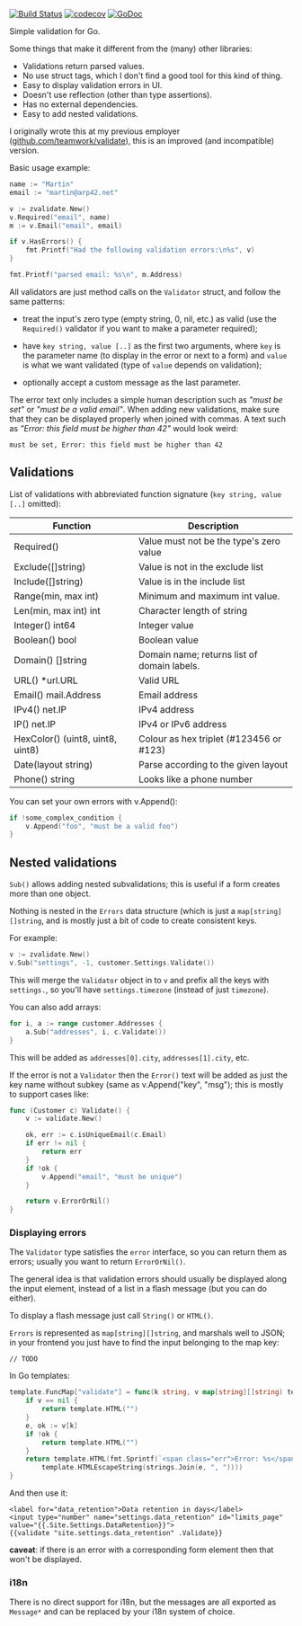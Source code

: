 [![Build Status](https://travis-ci.org/zgoat/zvalidate.svg?branch=master)](https://travis-ci.org/zgoat/zvalidate)
[![codecov](https://codecov.io/gh/zgoat/zvalidate/branch/master/graph/badge.svg?token=n0k8YjbQOL)](https://codecov.io/gh/zgoat/zvalidate)
[![GoDoc](https://godoc.org/zgo.at/zvalidate?status.svg)](https://pkg.go.dev/zgo.at/zvalidate)

Simple validation for Go.

Some things that make it different from the (many) other libraries:

- Validations return parsed values.
- No use struct tags, which I don't find a good tool for this kind of thing.
- Easy to display validation errors in UI.
- Doesn't use reflection (other than type assertions).
- Has no external dependencies.
- Easy to add nested validations.

I originally wrote this at my previous employer
([github.com/teamwork/validate][tw]), this is an improved (and incompatible)
version.

[tw]: https://github.com/teamwork/validate

Basic usage example:

```go
name := "Martin"
email := "martin@arp42.net"

v := zvalidate.New()
v.Required("email", name)
m := v.Email("email", email)

if v.HasErrors() {
    fmt.Printf("Had the following validation errors:\n%s", v)
}

fmt.Printf("parsed email: %s\n", m.Address)
```

All validators are just method calls on the `Validator` struct, and follow the
same patterns:

- treat the input's zero type (empty string, 0, nil, etc.) as valid (use the
  `Required()` validator if you want to make a parameter required);

- have `key string, value [..]` as the first two arguments, where `key` is the
  parameter name (to display in the error or next to a form) and `value` is what
  we want validated (type of `value` depends on validation);

- optionally accept a custom message as the last parameter.

The error text only includes a simple human description such as *"must be set"*
or *"must be a valid email"*. When adding new validations, make sure that they
can be displayed properly when joined with commas. A text such as *"Error: this
field must be higher than 42"* would look weird:

    must be set, Error: this field must be higher than 42

Validations
-----------

List of validations with abbreviated function signature (`key string, value
[..]` omitted):

| Function                         | Description                                 |
| --------                         | -----------                                 |
| Required()                       | Value must not be the type's zero value     |
| Exclude([]string)                | Value is not in the exclude list            |
| Include([]string)                | Value is in the include list                |
| Range(min, max int)              | Minimum and maximum int value.              |
| Len(min, max int) int            | Character length of string                  |
| Integer() int64                  | Integer value                               |
| Boolean() bool                   | Boolean value                               |
| Domain() []string                | Domain name; returns list of domain labels. |
| URL() \*url.URL                  | Valid URL                                   |
| Email() mail.Address             | Email address                               |
| IPv4() net.IP                    | IPv4 address                                |
| IP() net.IP                      | IPv4 or IPv6 address                        |
| HexColor() (uint8, uint8, uint8) | Colour as hex triplet (#123456 or #123)     |
| Date(layout string)              | Parse according to the given layout         |
| Phone() string                   | Looks like a phone number                   |

You can set your own errors with v.Append():

```go
if !some_complex_condition {
    v.Append("foo", "must be a valid foo")
}
```

Nested validations
------------------

`Sub()` allows adding nested subvalidations; this is useful if a form creates
more than one object.

Nothing is nested in the `Errors` data structure (which is just a
`map[string][]string`, and is mostly just a bit of code to create consistent
keys.

For example:

```go
v := zvalidate.New()
v.Sub("settings", -1, customer.Settings.Validate())
```

This will merge the `Validator` object in to `v` and prefix all the keys with
`settings.`, so you'll have `settings.timezone` (instead of just `timezone`).

You can also add arrays:

```go
for i, a := range customer.Addresses {
    a.Sub("addresses", i, c.Validate())
}
```

This will be added as `addresses[0].city`, `addresses[1].city`, etc.

If the error is not a `Validator` then the `Error()` text will be added as just
the key name without subkey (same as v.Append("key", "msg"); this is mostly to
support cases like:

```go
func (Customer c) Validate() {
    v := validate.New()

    ok, err := c.isUniqueEmail(c.Email)
    if err != nil {
        return err
    }
    if !ok {
        v.Append("email", "must be unique")
    }

    return v.ErrorOrNil()
}
```

### Displaying errors

The `Validator` type satisfies the `error` interface, so you can return them as
errors; usually you want to return `ErrorOrNil()`.

The general idea is that validation errors should usually be displayed along the
input element, instead of a list in a flash message (but you can do either).

To display a flash message just call `String()` or `HTML()`.

`Errors` is represented as `map[string][]string`, and marshals well to JSON; in
your frontend you just have to find the input belonging to the map key:

```
// TODO
```

In Go templates:

```go
template.FuncMap["validate"] = func(k string, v map[string][]string) template.HTML {
    if v == nil {
        return template.HTML("")
    }
    e, ok := v[k]
    if !ok {
        return template.HTML("")
    }
    return template.HTML(fmt.Sprintf(`<span class="err">Error: %s</span>`,
        template.HTMLEscapeString(strings.Join(e, ", "))))
}
```

And then use it:

    <label for="data_retention">Data retention in days</label>
    <input type="number" name="settings.data_retention" id="limits_page" value="{{.Site.Settings.DataRetention}}">
    {{validate "site.settings.data_retention" .Validate}}

**caveat**: if there is an error with a corresponding form element then that
won't be displayed.


### i18n

There is no direct support for i18n, but the messages are all exported as
`Message*` and can be replaced by your i18n system of choice.
